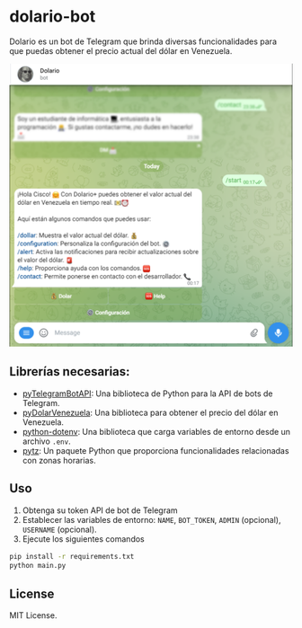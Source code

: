 # dolario-bot
Dolario es un bot de Telegram que brinda diversas funcionalidades para que puedas obtener el precio actual del dólar en Venezuela.

![Example](https://github.com/fcoagz/dolario-bot/blob/main/src/assets/1.png?raw=true)

## Librerías necesarias:

- [pyTelegramBotAPI](https://github.com/eternnoir/pyTelegramBotAPI): Una biblioteca de Python para la API de bots de Telegram.
- [pyDolarVenezuela](https://github.com/fcoagz/pyDolarVenezuela): Una biblioteca para obtener el precio del dólar en Venezuela.
- [python-dotenv](https://github.com/theskumar/python-dotenv): Una biblioteca que carga variables de entorno desde un archivo `.env`.
- [pytz](https://github.com/stub42/pytz): Un paquete Python que proporciona funcionalidades relacionadas con zonas horarias.

## Uso

1. Obtenga su token API de bot de Telegram
2. Establecer las variables de entorno: `NAME`, `BOT_TOKEN`, `ADMIN` (opcional), `USERNAME` (opcional).
3. Ejecute los siguientes comandos
```sh
pip install -r requirements.txt
python main.py
```

## License
MIT License.